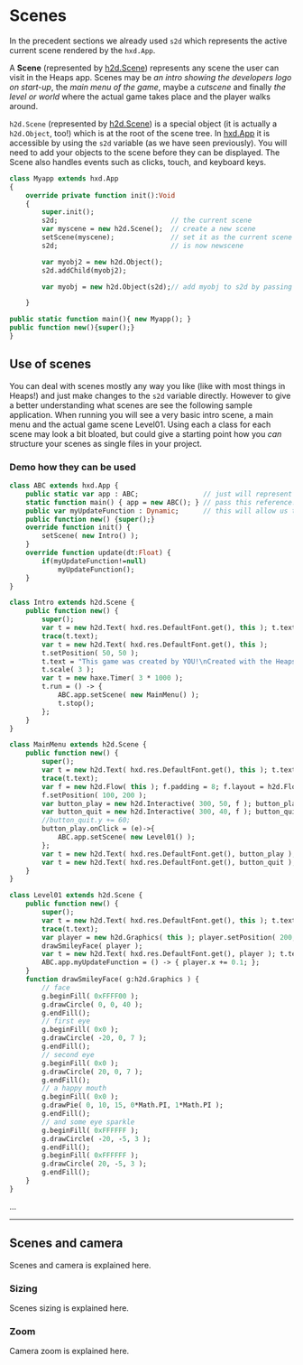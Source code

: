 # Scenes
In the precedent sections we already used `s2d` which represents the active current scene rendered by the `hxd.App`.

A **Scene** (represented by [h2d.Scene](https://heaps.io/api/h2d/Scene.html)) represents any scene the user can visit in the Heaps app. Scenes may be *an intro showing the developers logo on start-up*, the *main menu of the game*, maybe a *cutscene* and finally *the level or world* where the actual game takes place and the player walks around.

`h2d.Scene` (represented by [h2d.Scene](https://heaps.io/api/h2d/Scene.html)) is a special object (it is actually a `h2d.Object`, too!) which is at the root of the scene tree. In [hxd.App](https://heaps.io/api/hxd/App.html) it is accessible by using the `s2d` variable (as we have seen previously). You will need to add your objects to the scene before they can be displayed. The Scene also handles events such as clicks, touch, and keyboard keys.

```haxe
class Myapp extends hxd.App
{
    override private function init():Void
    {
        super.init();
        s2d;                            // the current scene
        var myscene = new h2d.Scene();  // create a new scene
        setScene(myscene);              // set it as the current scene
        s2d;                            // is now newscene

        var myobj2 = new h2d.Object();
        s2d.addChild(myobj2);

        var myobj = new h2d.Object(s2d);// add myobj to s2d by passing s2d as parameter

    }

public static function main(){ new Myapp(); }
public function new(){super();}
}
```

## Use of scenes
You can deal with scenes mostly any way you like (like with most things in Heaps!) and just make changes to the `s2d` variable directly. However to give a better understanding what scenes are see the following sample application. When running you will see a very basic intro scene, a main menu and the actual game scene Level01. Using each a class for each scene may look a bit bloated, but could give a starting point how you *can* structure your scenes as single files in your project.

### Demo how they can be used
```haxe
class ABC extends hxd.App {
    public static var app : ABC;                // just will represent this app as an individual object at runtime (so as an instance of this class)
    static function main() { app = new ABC(); } // pass this reference!
    public var myUpdateFunction : Dynamic;      // this will allow us to define the update function from other classes (see Level01)
    public function new() {super();}
    override function init() {
        setScene( new Intro() );
    }
    override function update(dt:Float) {
        if(myUpdateFunction!=null)
            myUpdateFunction();
    }
}

class Intro extends h2d.Scene {
    public function new() {
        super();
        var t = new h2d.Text( hxd.res.DefaultFont.get(), this ); t.text = "Intro scene";
        trace(t.text);
        var t = new h2d.Text( hxd.res.DefaultFont.get(), this );
        t.setPosition( 50, 50 );
        t.text = "This game was created by YOU!\nCreated with the Heaps game engine.\nhttps://heaps.io";
        t.scale( 3 );
        var t = new haxe.Timer( 3 * 1000 );
        t.run = () -> {
            ABC.app.setScene( new MainMenu() );
            t.stop();
        };
    }
}

class MainMenu extends h2d.Scene {
    public function new() {
        super();
        var t = new h2d.Text( hxd.res.DefaultFont.get(), this ); t.text = "Main menu scene";
        trace(t.text);
        var f = new h2d.Flow( this ); f.padding = 8; f.layout = h2d.Flow.FlowLayout.Vertical;
        f.setPosition( 100, 200 );
        var button_play = new h2d.Interactive( 300, 50, f ); button_play.backgroundColor = 0xFF00FF80;
        var button_quit = new h2d.Interactive( 300, 40, f ); button_quit.backgroundColor = 0xFFFF4040;
        //button_quit.y += 60;
        button_play.onClick = (e)->{
            ABC.app.setScene( new Level01() );
        };
        var t = new h2d.Text( hxd.res.DefaultFont.get(), button_play ); t.text = "Play"; t.setPosition(8,8);
        var t = new h2d.Text( hxd.res.DefaultFont.get(), button_quit ); t.text = "Quit"; t.setPosition(8,8);
    }
}

class Level01 extends h2d.Scene {
    public function new() {
        super();
        var t = new h2d.Text( hxd.res.DefaultFont.get(), this ); t.text = "Level01 scene";
        trace(t.text);
        var player = new h2d.Graphics( this ); player.setPosition( 200, 200 );
        drawSmileyFace( player );
        var t = new h2d.Text( hxd.res.DefaultFont.get(), player ); t.text = "Player"; t.setPosition(-50,50);
        ABC.app.myUpdateFunction = () -> { player.x += 0.1; };
    }
    function drawSmileyFace( g:h2d.Graphics ) {
        // face
        g.beginFill( 0xFFFF00 );
        g.drawCircle( 0, 0, 40 );
        g.endFill();
        // first eye
        g.beginFill( 0x0 );
        g.drawCircle( -20, 0, 7 );
        g.endFill();
        // second eye
        g.beginFill( 0x0 );
        g.drawCircle( 20, 0, 7 );
        g.endFill();
        // a happy mouth
        g.beginFill( 0x0 );
        g.drawPie( 0, 10, 15, 0*Math.PI, 1*Math.PI );
        g.endFill();
        // and some eye sparkle
        g.beginFill( 0xFFFFFF );
        g.drawCircle( -20, -5, 3 );
        g.endFill();
        g.beginFill( 0xFFFFFF );
        g.drawCircle( 20, -5, 3 );
        g.endFill();
    }
}
```

...

---
## Scenes and camera

Scenes and camera is explained here.

### Sizing

Scenes sizing is explained here.

### Zoom

Camera zoom is explained here.
